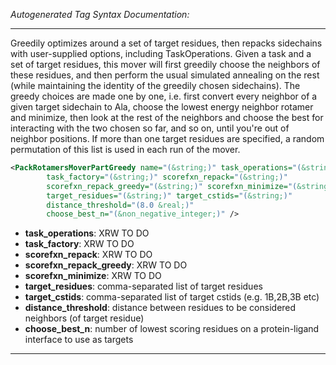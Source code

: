 _Autogenerated Tag Syntax Documentation:_

---
Greedily optimizes around a set of target residues, then repacks sidechains with user-supplied options, including TaskOperations. Given a task and a set of target residues, this mover will first greedily choose the neighbors of these residues, and then perform the usual simulated annealing on the rest (while maintaining the identity of the greedily chosen sidechains). The greedy choices are made one by one, i.e. first convert every neighbor of a given target sidechain to Ala, choose the lowest energy neighbor rotamer and minimize, then look at the rest of the neighbors and choose the best for interacting with the two chosen so far, and so on, until you're out of neighbor positions. If more than one target residues are specified, a random permutation of this list is used in each run of the mover.

```xml
<PackRotamersMoverPartGreedy name="(&string;)" task_operations="(&string;)"
        task_factory="(&string;)" scorefxn_repack="(&string;)"
        scorefxn_repack_greedy="(&string;)" scorefxn_minimize="(&string;)"
        target_residues="(&string;)" target_cstids="(&string;)"
        distance_threshold="(8.0 &real;)"
        choose_best_n="(&non_negative_integer;)" />
```

-   **task_operations**: XRW TO DO
-   **task_factory**: XRW TO DO
-   **scorefxn_repack**: XRW TO DO
-   **scorefxn_repack_greedy**: XRW TO DO
-   **scorefxn_minimize**: XRW TO DO
-   **target_residues**: comma-separated list of target residues
-   **target_cstids**: comma-separated list of target cstids (e.g. 1B,2B,3B etc)
-   **distance_threshold**: distance between residues to be considered neighbors (of target residue)
-   **choose_best_n**: number of lowest scoring residues on a protein-ligand interface to use as targets

---
